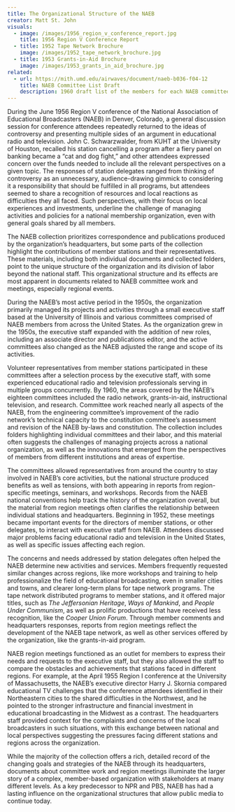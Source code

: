 ```yaml
---
title: The Organizational Structure of the NAEB
creator: Matt St. John
visuals:
  - image: /images/1956_region_v_conference_report.jpg
    title: 1956 Region V Conference Report
  - title: 1952 Tape Network Brochure
    image: /images/1952_tape_network_brochure.jpg
  - title: 1953 Grants-in-Aid Brochure
    image: /images/1953_grants_in_aid_brochure.jpg
related:
  - url: https://mith.umd.edu/airwaves/document/naeb-b036-f04-12
    title: NAEB Committee List Draft
    description: 1960 draft list of the members for each NAEB committee.
---
```

During the June 1956 Region V conference of the National Association of Educational Broadcasters (NAEB) in Denver, Colorado, a general discussion session for conference attendees repeatedly returned to the ideas of controversy and presenting multiple sides of an argument in educational radio and television. John C. Schwarzwalder, from KUHT at the University of Houston, recalled his station cancelling a program after a fiery panel on banking became a “cat and dog fight,” and other attendees expressed concern over the funds needed to include all the relevant perspectives on a given topic. The responses of station delegates ranged from thinking of controversy as an unnecessary, audience-drawing gimmick to considering it a responsibility that should be fulfilled in all programs, but attendees seemed to share a recognition of resources and local reactions as difficulties they all faced. Such perspectives, with their focus on local experiences and investments, underline the challenge of managing activities and policies for a national membership organization, even with general goals shared by all members.

The NAEB collection prioritizes correspondence and publications produced by the organization’s headquarters, but some parts of the collection highlight the contributions of member stations and their representatives. These materials, including both individual documents and collected folders, point to the unique structure of the organization and its division of labor beyond the national staff. This organizational structure and its effects are most apparent in documents related to NAEB committee work and meetings, especially regional events.

During the NAEB’s most active period in the 1950s, the organization primarily managed its projects and activities through a small executive staff based at the University of Illinois and various committees comprised of NAEB members from across the United States. As the organization grew in the 1950s, the executive staff expanded with the addition of new roles, including an associate director and publications editor, and the active committees also changed as the NAEB adjusted the range and scope of its activities.

Volunteer representatives from member stations participated in these committees after a selection process by the executive staff, with some experienced educational radio and television professionals serving in multiple groups concurrently. By 1960, the areas covered by the NAEB’s eighteen committees included the radio network, grants-in-aid, instructional television, and research. Committee work reached nearly all aspects of the NAEB, from the engineering committee’s improvement of the radio network’s technical capacity to the constitution committee’s assessment and revision of the NAEB by-laws and constitution. The collection includes folders highlighting individual committees and their labor, and this material often suggests the challenges of managing projects across a national organization, as well as the innovations that emerged from the perspectives of members from different institutions and areas of expertise.

The committees allowed representatives from around the country to stay involved in NAEB’s core activities, but the national structure produced benefits as well as tensions, with both appearing in reports from region-specific meetings, seminars, and workshops. Records from the NAEB national conventions help track the history of the organization overall, but the material from region meetings often clarifies the relationship between individual stations and headquarters. Beginning in 1952, these meetings became important events for the directors of member stations, or other delegates, to interact with executive staff from NAEB. Attendees discussed major problems facing educational radio and television in the United States, as well as specific issues affecting each region.

The concerns and needs addressed by station delegates often helped the NAEB determine new activities and services. Members frequently requested similar changes across regions, like more workshops and training to help professionalize the field of educational broadcasting, even in smaller cities and towns, and clearer long-term plans for tape network programs. The tape network distributed programs to member stations, and it offered major titles, such as *The Jeffersonian Heritage*, *Ways of Mankind*, and *People Under Communism*, as well as prolific productions that have received less recognition, like the *Cooper Union Forum*. Through member comments and headquarters responses, reports from region meetings reflect the development of the NAEB tape network, as well as other services offered by the organization, like the grants-in-aid program.

NAEB region meetings functioned as an outlet for members to express their needs and requests to the executive staff, but they also allowed the staff to compare the obstacles and achievements that stations faced in different regions. For example, at the April 1955 Region I conference at the University of Massachusetts, the NAEB’s executive director Harry J. Skornia compared educational TV challenges that the conference attendees identified in their Northeastern cities to the shared difficulties in the Northwest, and he pointed to the stronger infrastructure and financial investment in educational broadcasting in the Midwest as a contrast. The headquarters staff provided context for the complaints and concerns of the local broadcasters in such situations, with this exchange between national and local perspectives suggesting the pressures facing different stations and regions across the organization.

While the majority of the collection offers a rich, detailed record of the changing goals and strategies of the NAEB through its headquarters, documents about committee work and region meetings illuminate the larger story of a complex, member-based organization with stakeholders at many different levels. As a key predecessor to NPR and PBS, NAEB has had a lasting influence on the organizational structures that allow public media to continue today.